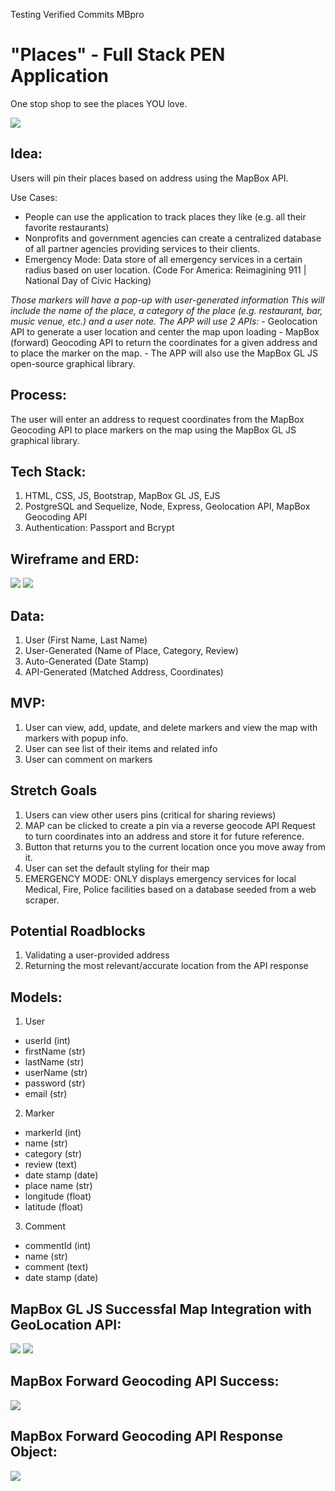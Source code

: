 Testing Verified Commits MBpro
# "Places" - Full Stack PEN Application

One stop shop to see the places YOU love.

<img src="assets/exploreImg.jpg">

## Idea:

Users will pin their places based on address using the MapBox API.

Use Cases:
- People can use the application to track places they like (e.g. all their favorite restaurants)
- Nonprofits and government agencies can create a centralized database of all partner agencies providing services to their clients.
- Emergency Mode: Data store of all emergency services in a certain radius based on user location. (Code For America: Reimagining 911 | National Day of Civic Hacking)

*Those markers will have a pop-up with user-generated information*
*This will include the name of the place, a category of the place (e.g. restaurant, bar, music venue, etc.) and a user note.*
*The APP will use 2 APIs:*
     - Geolocation API to generate a user location and center the map upon loading
     - MapBox (forward) Geocoding API to return the coordinates for a given address and to place the marker on the map.
     - The APP will also use the MapBox GL JS open-source graphical library.

## Process:
The user will enter an address to request coordinates from the MapBox Geocoding API to place markers on the map using the MapBox GL JS graphical library.

## Tech Stack:
1. HTML, CSS, JS, Bootstrap, MapBox GL JS, EJS
2. PostgreSQL and Sequelize, Node, Express, Geolocation API, MapBox Geocoding API
3. Authentication: Passport and Bcrypt

## Wireframe and ERD:

<img src="assets/wireFrames.JPG">
<img src="assets/ERD.JPG">

## Data:
1. User (First Name, Last Name)
2. User-Generated (Name of Place, Category, Review)
3. Auto-Generated (Date Stamp)
4. API-Generated (Matched Address, Coordinates)

## MVP:
1. User can view, add, update, and delete markers and view the map with markers with popup info.
2. User can see list of their items and related info
3. User can comment on markers

## Stretch Goals
1. Users can view other users pins (critical for sharing reviews)
2. MAP can be clicked to create a pin via a reverse geocode API Request to turn coordinates into an address and store it for future reference.
3. Button that returns you to the current location once you move away from it.
4. User can set the default styling for their map
5. EMERGENCY MODE: ONLY displays emergency services for local Medical, Fire, Police facilities based on a database seeded from a web scraper.

## Potential Roadblocks
1. Validating a user-provided address
2. Returning the most relevant/accurate location from the API response

## Models:
1. User 
- userId (int)
- firstName (str)
- lastName (str)
- userName (str)
- password (str)
- email (str)
2. Marker 
- markerId (int)
- name (str)
- category (str)
- review (text)
- date stamp (date)
- place name (str)
- longitude (float)
- latitude (float)
3. Comment
- commentId (int)
- name (str)
- comment (text)
- date stamp (date)


## MapBox GL JS Successfal Map Integration with GeoLocation API:
<img src="assets/mbgljstest.JPG">
<img src="assets/mbcodetest.JPG">


## MapBox Forward Geocoding API Success:
<img src="assets/apiresponsetest.JPG">


## MapBox Forward Geocoding API Response Object:
<img src="assets/apiresponseobject.JPG">